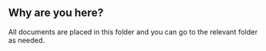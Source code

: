 ## Why are you here?


All documents are placed in this folder and you can go to the relevant folder as needed.